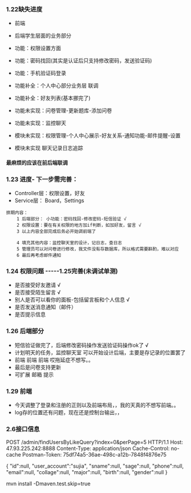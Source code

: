 ### 1.22缺失进度
* 前端
* 后端学生层面的业务部分
* 功能：权限设置方面 
* 功能：密码找回(其实是认证后只支持修改密码，发送验证码)
* 功能：手机验证码登录

* 功能补全：个人中心部分业务层 联调
* 功能补全：好友列表(基本挪完了)

* 功能未实现：问卷管理-更新题库-添加问卷
* 功能未实现：监控聊天
* 模块未实现：权限管理-个人中心展示-好友关系-通知功能-邮件提醒-设置
* 模块未实现 聊天记录日志追踪

#### 最麻烦的应该在前后端联调

### 1.23 进度- 下一步需完善：
* Controller层：权限设置，好友
* Service层： Board，Settings
```
排期内容：
    1 后端部分： 小功能：密码找回-修改密码-短信验证 √
    2 权限设置：要在有关权限的地方加if判断，如加好友，留言 √
    3 以上内容全部完成后务必开始调前端了

    4 填充其他内容：监控聊天室的设计，记日志，查日志
    5 管理员可以对问卷进行修改，我文件没有存数据库，所以格式需要斟酌，难以对应
    6 最后再考虑邮件通知
```
### 1.24 权限问题  -----1.25完善(未调试单测)
* 是否接受好友邀请 √
* 是否接受陌生留言 √
* 别人是否可以看你的面板-包括留言板和个人信息 √
* 是否发送消息通知（邮件）
* 是否提示信息

### 1.26 后端部分
* 短信验证做完了，后端修改密码操作发送验证码操作ok了 √
* 计划明天的任务，监控聊天室 可以开始设计后端，主要是存记录的位置罢了
* 前端 前端 前端 哎拖延症不想写。。
* 最后是问卷支持更新
* 可扩展 邮箱 提示

### 1.29 前端
* 今天调整了登录和注册的正则以及前端布局，，我的天真的不想写前端。。
* log存的位置还有问题，现在还是控制台输出，，


### 2.6接口信息
POST /admin/findUsersByLikeQuery?index=0&amp;perPage=5 HTTP/1.1
Host: 47.93.225.242:8888
Content-Type: application/json
Cache-Control: no-cache
Postman-Token: 75df74a5-36ae-498c-a12b-7848f4876e75

{
	"id":null,
	"user_account":"sujia",
	"sname":null, 
	"sage":null, 
	"phone":null, 
	"email":null, 
	"collage":null, 
	"major":null, 
	"birth":null, 
	"gender":null
}

mvn install -Dmaven.test.skip=true


